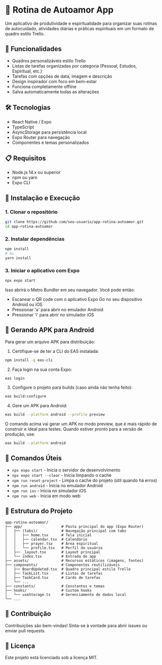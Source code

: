 # 🌸 Rotina de Autoamor App

Um aplicativo de produtividade e espiritualidade para organizar suas rotinas de autocuidado, atividades diárias e práticas espirituais em um formato de quadro estilo Trello.

## 📱 Funcionalidades

- Quadros personalizáveis estilo Trello
- Listas de tarefas organizadas por categoria (Pessoal, Estudos, Espiritual, etc.)
- Tarefas com opções de data, imagem e descrição
- Design inspirador com foco em bem-estar
- Funciona completamente offline
- Salva automaticamente todas as alterações

## 🛠️ Tecnologias

- React Native / Expo
- TypeScript
- AsyncStorage para persistência local
- Expo Router para navegação
- Componentes e temas personalizados

## 📋 Requisitos

- Node.js 14.x ou superior
- npm ou yarn
- Expo CLI

## 🚀 Instalação e Execução

### 1. Clonar o repositório

```bash
git clone https://github.com/seu-usuario/app-rotina-autoamor.git
cd app-rotina-autoamor
```

### 2. Instalar dependências

```bash
npm install
# ou
yarn install
```

### 3. Iniciar o aplicativo com Expo

```bash
npx expo start
```

Isso abrirá o Metro Bundler em seu navegador. Você pode então:
- Escanear o QR code com o aplicativo Expo Go no seu dispositivo Android ou iOS
- Pressionar 'a' para abrir no emulador Android
- Pressionar 'i' para abrir no simulador iOS

## 📲 Gerando APK para Android

Para gerar um arquivo APK para distribuição:

1. Certifique-se de ter a CLI do EAS instalada:

```bash
npm install -g eas-cli
```

2. Faça login na sua conta Expo:

```bash
eas login
```

3. Configure o projeto para builds (caso ainda não tenha feito):

```bash
eas build:configure
```

4. Gere um APK para Android:

```bash
eas build --platform android --profile preview
```

O comando acima vai gerar um APK no modo preview, que é mais rápido de construir e ideal para testes. Quando estiver pronto para a versão de produção, use:

```bash
eas build --platform android
```

## 📄 Comandos Úteis

- `npx expo start` - Inicia o servidor de desenvolvimento
- `npx expo start --clear` - Inicia limpando o cache
- `npm run reset-project` - Limpa o cache do projeto (útil quando há erros)
- `npm run android` - Inicia no emulador Android
- `npm run ios` - Inicia no simulador iOS
- `npm run web` - Inicia em modo web

## 🧠 Estrutura do Projeto

```
app-rotina-autoamor/
├── app/                  # Pasta principal do app (Expo Router)
│   ├── (tabs)/           # Navegação principal com tabs
│   │   ├── home.tsx      # Tela inicial
│   │   ├── calendar.tsx  # Calendário
│   │   ├── prayer.tsx    # Área espiritual
│   │   └── profile.tsx   # Perfil do usuário
│   ├── _layout.tsx       # Layout principal
│   └── index.tsx         # Entrada do app
├── assets/               # Recursos estáticos (imagens, fontes)
├── components/           # Componentes reutilizáveis
│   ├── BoardUpdated.tsx  # Quadro principal estilo Trello
│   ├── TaskList.tsx      # Listas de tarefas
│   ├── TaskCard.tsx      # Cards de tarefas
│   └── ...
├── constants/            # Constantes e temas
├── hooks/                # Custom hooks
│   └── useStorage.ts     # Gerenciamento de dados local
└── ...
```

## 🤝 Contribuição

Contribuições são bem-vindas! Sinta-se à vontade para abrir issues ou enviar pull requests.

## 📝 Licença

Este projeto está licenciado sob a licença MIT. 